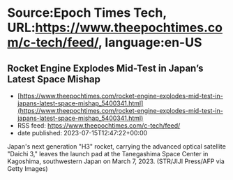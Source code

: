# Source:Epoch Times Tech, URL:https://www.theepochtimes.com/c-tech/feed/, language:en-US

## Rocket Engine Explodes Mid-Test in Japan’s Latest Space Mishap
 - [https://www.theepochtimes.com/rocket-engine-explodes-mid-test-in-japans-latest-space-mishap_5400341.html](https://www.theepochtimes.com/rocket-engine-explodes-mid-test-in-japans-latest-space-mishap_5400341.html)
 - RSS feed: https://www.theepochtimes.com/c-tech/feed/
 - date published: 2023-07-15T12:47:22+00:00

Japan's next generation "H3" rocket, carrying the advanced optical satellite "Daichi 3," leaves the launch pad at the Tanegashima Space Center in Kagoshima, southwestern Japan on March 7, 2023. (STR/JIJI Press/AFP via Getty Images)

